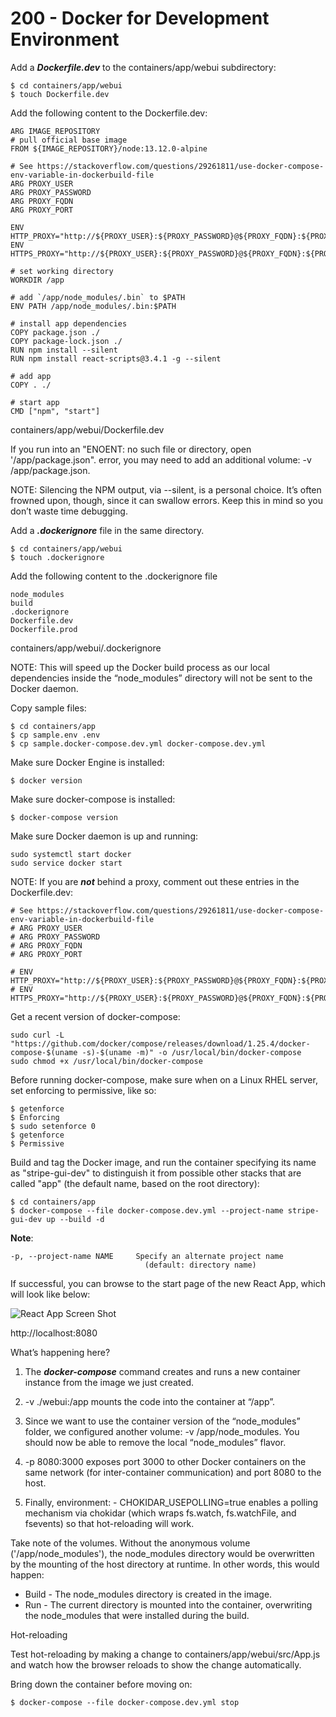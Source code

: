 # 200 - Docker for Development Environment

Add a ***Dockerfile.dev*** to the containers/app/webui subdirectory:

```
$ cd containers/app/webui
$ touch Dockerfile.dev
```

Add the following content to the Dockerfile.dev:

```
ARG IMAGE_REPOSITORY
# pull official base image
FROM ${IMAGE_REPOSITORY}/node:13.12.0-alpine

# See https://stackoverflow.com/questions/29261811/use-docker-compose-env-variable-in-dockerbuild-file
ARG PROXY_USER
ARG PROXY_PASSWORD
ARG PROXY_FQDN
ARG PROXY_PORT

ENV HTTP_PROXY="http://${PROXY_USER}:${PROXY_PASSWORD}@${PROXY_FQDN}:${PROXY_PORT}"
ENV HTTPS_PROXY="http://${PROXY_USER}:${PROXY_PASSWORD}@${PROXY_FQDN}:${PROXY_PORT}"

# set working directory
WORKDIR /app

# add `/app/node_modules/.bin` to $PATH
ENV PATH /app/node_modules/.bin:$PATH

# install app dependencies
COPY package.json ./
COPY package-lock.json ./
RUN npm install --silent
RUN npm install react-scripts@3.4.1 -g --silent

# add app
COPY . ./

# start app
CMD ["npm", "start"]
```
containers/app/webui/Dockerfile.dev

If you run into an "ENOENT: no such file or directory, open '/app/package.json". error, you may need to add an additional volume: -v /app/package.json.

NOTE: Silencing the NPM output, via --silent, is a personal choice. It’s often frowned upon, though, since it can swallow errors. Keep this in mind so you don’t waste time debugging.

Add a ***.dockerignore*** file in the same directory.

```
$ cd containers/app/webui
$ touch .dockerignore
```

Add the following content to the .dockerignore file

```
node_modules
build
.dockerignore
Dockerfile.dev
Dockerfile.prod
```
containers/app/webui/.dockerignore

NOTE: This will speed up the Docker build process as our local dependencies inside the “node_modules” directory will not be sent to the Docker daemon.

Copy sample files:

```
$ cd containers/app
$ cp sample.env .env
$ cp sample.docker-compose.dev.yml docker-compose.dev.yml
```

Make sure Docker Engine is installed:

```
$ docker version
```

Make sure docker-compose is installed:

```
$ docker-compose version
```

Make sure Docker daemon is up and running:

```
sudo systemctl start docker
sudo service docker start
```

NOTE: If you are ***not*** behind a proxy, comment out these entries in the Dockerfile.dev:

```
# See https://stackoverflow.com/questions/29261811/use-docker-compose-env-variable-in-dockerbuild-file
# ARG PROXY_USER
# ARG PROXY_PASSWORD
# ARG PROXY_FQDN
# ARG PROXY_PORT

# ENV HTTP_PROXY="http://${PROXY_USER}:${PROXY_PASSWORD}@${PROXY_FQDN}:${PROXY_PORT}"
# ENV HTTPS_PROXY="http://${PROXY_USER}:${PROXY_PASSWORD}@${PROXY_FQDN}:${PROXY_PORT}"
```

Get a recent version of docker-compose:

```
sudo curl -L "https://github.com/docker/compose/releases/download/1.25.4/docker-compose-$(uname -s)-$(uname -m)" -o /usr/local/bin/docker-compose
sudo chmod +x /usr/local/bin/docker-compose
```

Before running docker-compose, make sure when on a Linux RHEL server, set enforcing to permissive, like so:

```
$ getenforce
$ Enforcing
$ sudo setenforce 0
$ getenforce
$ Permissive
```

Build and tag the Docker image, and run the container specifying its name as "stripe-gui-dev" to distinguish it from possible other stacks that are called "app" (the default name, based on the root directory):

```
$ cd containers/app
$ docker-compose --file docker-compose.dev.yml --project-name stripe-gui-dev up --build -d
```

**Note**:   
```
-p, --project-name NAME     Specify an alternate project name
                              (default: directory name)
``` 

If successful, you can browse to the start page of the new React App, which will look like below:

![React App Screen Shot](react_app_screen_shot.png)

http://localhost:8080

What’s happening here?

1. The ***docker-compose*** command creates and runs a new container instance from the image we just created.

2. -v ./webui:/app mounts the code into the container at “/app”.

3. Since we want to use the container version of the “node_modules” folder, we configured another volume: -v /app/node_modules. You should now be able to remove the local “node_modules” flavor.

4. -p 8080:3000 exposes port 3000 to other Docker containers on the same network (for inter-container communication) and port 8080 to the host.

5. Finally, environment: - CHOKIDAR_USEPOLLING=true enables a polling mechanism via chokidar (which wraps fs.watch, fs.watchFile, and fsevents) so that hot-reloading will work.

Take note of the volumes. Without the anonymous volume ('/app/node_modules'), the node_modules directory would be overwritten by the mounting of the host directory at runtime. In other words, this would happen:

- Build - The node_modules directory is created in the image.
- Run - The current directory is mounted into the container, overwriting the node_modules that were installed during the build.

Hot-reloading

Test hot-reloading by making a change to containers/app/webui/src/App.js and watch how the browser reloads to show the change automatically.

Bring down the container before moving on:

```
$ docker-compose --file docker-compose.dev.yml stop
```
